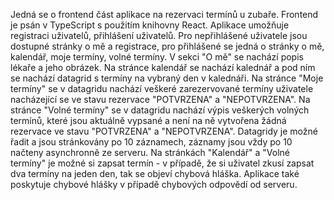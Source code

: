 Jedná se o frontend část aplikace na rezervaci termínů u zubaře. Frontend je psán v TypeScript s použitím knihovny React. Aplikace umožňuje registraci uživatelů, přihlášení uživatelů. Pro nepřihlášené uživatele jsou dostupné stránky o mě a registrace, pro přihlášené se jedná o stránky o mě, kalendář, moje termíny, volné termíny. V sekci "O mě" se nachází popis lékaře a jeho obrázek. Na stránce kalendář se nachází kalednář a pod ním se nachází datagrid s termíny na vybraný den v kalednáři. Na stránce "Moje termíny" se v datagridu nachází veškeré zarezervované termíny uživatele nacházející se ve stavu rezervace "POTVRZENA" a "NEPOTVRZENA". Na stránce "Volné termíny" se v datagridu nachází výpis veškerých volných termínů, které jsou aktuálně vypsané a není na ně vytvořena žádná rezervace ve stavu "POTVRZENA" a "NEPOTVRZENA". Datagridy je možné řadit a jsou stránkovány po 10 záznamech, záznamy jsou vždy po 10 načteny asynchronně ze serveru. Na stránkách "Kalendář" a "Volné termíny" je možné si zapsat termín - v případě, že si uživatel zkusí zapsat dva termíny na jeden den, tak se objeví chybová hláška. Aplikace také poskytuje chybové hlášky v případě chybových odpovědí od serveru.
